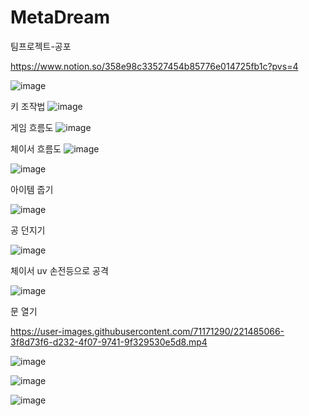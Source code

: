 # MetaDream
 팀프로젝트-공포


https://www.notion.so/358e98c33527454b85776e014725fb1c?pvs=4


![image](https://user-images.githubusercontent.com/71171290/221485749-91576641-3e7a-4e80-bf4d-50cb93e863bf.png)


키 조작법
![image](https://user-images.githubusercontent.com/71171290/226287067-75052a27-7aba-49b8-b749-f67368387c9b.png)


게임 흐름도
![image](https://user-images.githubusercontent.com/71171290/226287205-ec6d5217-cf4d-4a4c-ad9c-f06201656bf0.png)


체이서 흐름도
![image](https://user-images.githubusercontent.com/71171290/226287355-5864de4a-697e-40d4-b7f8-d737505d6e1f.png)



![image](https://user-images.githubusercontent.com/71171290/221484161-a25a07fd-ce8d-4eee-abd7-2606c5343222.png)


아이템 줍기


![image](https://user-images.githubusercontent.com/71171290/221484295-b457a89b-b952-4e7d-8a3b-d1a63a4d7f67.png)


공 던지기


![image](https://user-images.githubusercontent.com/71171290/221484452-3d480c03-414b-42e4-a3cf-5ee6e966388b.png)


체이서 uv 손전등으로 공격


![image](https://user-images.githubusercontent.com/71171290/221484586-207fd18f-30c3-4f65-9bca-e46b3ef84355.png)


문 열기


https://user-images.githubusercontent.com/71171290/221485066-3f8d73f6-d232-4f07-9741-9f329530e5d8.mp4


![image](https://user-images.githubusercontent.com/71171290/223939931-ebd650dd-b299-4e46-94e2-9f1265a4ce9d.png)


![image](https://user-images.githubusercontent.com/71171290/223940262-f7e84f60-e2d0-4f14-a1ca-9315b40bbafd.png)


![image](https://user-images.githubusercontent.com/71171290/223940450-f1d9db6d-6753-449c-ba07-afc193d7d398.png)
